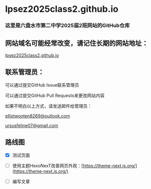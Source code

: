 # lpsez2025class2.github.io

### 这里是六盘水市第二中学2025届2班网站的GitHub仓库

## 网站域名可能经常改变，请记住长期的网站地址：

[lpsez2025class2.github.io](https://lpsez2025class2.github.io/)

## 联系管理员：

可以通过提交GitHub Issue联系管理员

可以通过提交GitHub Pull Requests来更改网站内容

如果不明白以上方式，请发送邮件给管理员：

ellistwooten8269@outlook.com

ursusfeline07@gmail.com

## 路线图

 - [x] 测试页面

 - [ ] 使用主题HexoNexT改善网页外观：[https://theme-next.js.org/](https://theme-next.js.org/)

 - [ ] 编写文章
